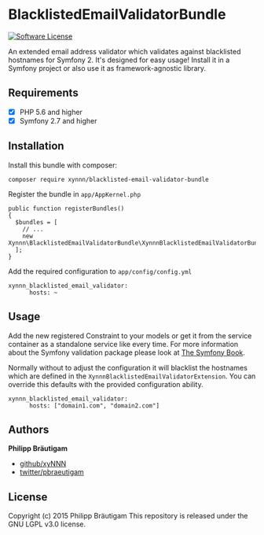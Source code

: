 # BlacklistedEmailValidatorBundle

[![Software License](https://img.shields.io/badge/license-LGPL%203.0-brightgreen.svg?style=flat-square)](LICENSE)

An extended email address validator which validates against blacklisted hostnames for Symfony 2. It's designed for easy usage! Install it in a Symfony project or also use it as framework-agnostic library.

## Requirements

- [x] PHP 5.6 and higher
- [x] Symfony 2.7 and higher

## Installation

Install this bundle with composer:

    composer require xynnn/blacklisted-email-validator-bundle

Register the bundle in ```app/AppKernel.php```

    public function registerBundles()
    {
      $bundles = [
        // ...
        new Xynnn\BlacklistedEmailValidatorBundle\XynnnBlacklistedEmailValidatorBundle(),
      ];
    }

Add the required configuration to ```app/config/config.yml```

    xynnn_blacklisted_email_validator:
          hosts: ~
## Usage

Add the new registered Constraint to your models or get it from the service container as a standalone service like every time. For more information about the Symfony validation package please look at [The Symfony Book](http://symfony.com/doc/current/book/validation.html).

Normally without to adjust the configuration it will blacklist the hostnames which are defined in the ```XynnnBlacklistedEmailValidatorExtension```. You can override this defaults with the provided configuration ability.

    xynnn_blacklisted_email_validator:
          hosts: ["domain1.com", "domain2.com"]

## Authors

**Philipp Bräutigam**

+ [github/xyNNN](https://github.com/xyNNN)
+ [twitter/pbraeutigam](http://twitter.com/pbraeutigam)

## License
Copyright (c) 2015 Philipp Bräutigam
This repository is released under the GNU LGPL v3.0 license.
